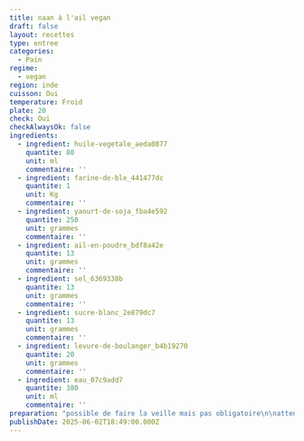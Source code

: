 ```yaml
---
title: naan à l'ail vegan
draft: false
layout: recettes
type: entree
categories:
  - Pain
regime:
  - vegan
region: inde
cuisson: Oui
temperature: Froid
plate: 20
check: Oui
checkAlwaysOk: false
ingredients:
  - ingredient: huile-vegetale_aeda0877
    quantite: 80
    unit: ml
    commentaire: ''
  - ingredient: farine-de-ble_441477dc
    quantite: 1
    unit: Kg
    commentaire: ''
  - ingredient: yaourt-de-soja_fba4e592
    quantite: 250
    unit: grammes
    commentaire: ''
  - ingredient: ail-en-poudre_bdf8a42e
    quantite: 13
    unit: grammes
    commentaire: ''
  - ingredient: sel_6369338b
    quantite: 13
    unit: grammes
    commentaire: ''
  - ingredient: sucre-blanc_2e879dc7
    quantite: 13
    unit: grammes
    commentaire: ''
  - ingredient: levure-de-boulanger_b4b19270
    quantite: 20
    unit: grammes
    commentaire: ''
  - ingredient: eau_07c9add7
    quantite: 380
    unit: ml
    commentaire: ''
preparation: "possible de faire la veille mais pas obligatoire\n\nattention à la température de l'eau!\n\n  Dans un grand saladier, déposer la farine.\n\nY mélanger\_l'ail semoule, le sel (c'est important que la levure ne \nrentre pas en contact direct avec le sel), puis la levure de boulanger \ninstantanée et le sucre.\n\nAttention : si la levure doit être activée dans l'eau, ne pas la \nmélanger directement à la farine et procéder de la bonne façon \n((activation dans l'eau tiède, température entre 38 et 43° ( 38 c'est quand c'est plus chaud que toi, normalement ça se sent ; ) avec un peu de sucre)).\n\nFaire\n un puits et y verser le yaourt et l'huile d'olive. Commencer à mélanger à\n la fourchette, puis ajoutez l'eau petit à petit. Si la levure de \nboulanger doit être activée, c'est dans cette eau qu'elle se trouvera.\n\nRajouter l'eau en trois fois pour ne pas trop hydrater la pâte, en mélangeant entre chaque fois.\n\nUne\n fois l'eau ajoutée, transvaser la pâte sur un plan de travail propre \npour la malaxer. Essayer d'ajouter aussi peu de farine que possible.\n\nMalaxer 3 à 4 minutes, puis former une boule - la pâte doit être légèrement collante, mais facile à manipuler.\n\nDéposer la pâte dans un saladier, couvrir d'un torchon humide et laissez monter entre 1h30 et 2h dans un endroit chaud.\n\nQuand la pâte a bien gonflé, la diviser au nombre de boules nécessaires.\n\nFaire chauffer la billig à feu fort.\n\nSur\n le\_plan de travail, étaler (sans rajouter de farine) une pièce de pâte \npour former un naan. La forme n'a pas à être parfaite. - la pâte devrait\n coller au plan de travail mais ne pas rester accrochée quand on la \ndécolle. Si besoin, n'ajouter qu'un tout petit peu de farine.\n\nL'étaler selon l'épaisseur voulue, la décoller puis la poser à plat sur la billig chaude en baissez légèrement le feu.\_\n\nLaisser cuire 2 min à 5min.\n\n\\"
publishDate: 2025-06-02T18:49:00.000Z
---
```

